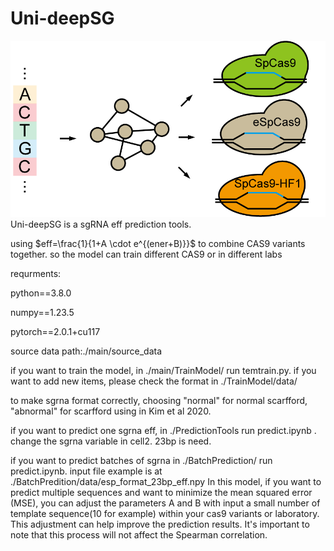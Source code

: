 # Uni-deepSG
![uni-deepSG](./model.tif)
Uni-deepSG is a sgRNA eff prediction tools.

using $eff=\frac{1}{1+A \cdot e^{(ener+B)}}$ to combine CAS9 variants together. so the model can train different CAS9 or in different labs 

requrments:

python==3.8.0

numpy==1.23.5

pytorch==2.0.1+cu117

source data path:./main/source_data

if you want to train the model, in ./main/TrainModel/ run temtrain.py. if you want to add new items, please check the format in ./TrainModel/data/

to make sgrna format correctly, choosing "normal" for normal scarfford, "abnormal" for scarfford using in Kim et al 2020. 

if you want to predict one sgrna eff, in ./PredictionTools run predict.ipynb . change the sgrna variable in cell2. 23bp is need.

if you want to predict batches of sgrna in ./BatchPrediction/ run predict.ipynb. input file example is at ./BatchPredition/data/esp_format_23bp_eff.npy
In this model, if you want to predict multiple sequences and want to minimize the mean squared error (MSE), you can adjust the parameters A and B with input a small number of template sequence(10 for example) within your cas9 variants or laboratory. This adjustment can help improve the prediction results. It's important to note that this process will not affect the Spearman correlation.
